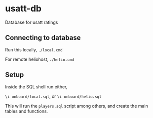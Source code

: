 # usatt-db

Database for usatt ratings

## Connecting to database

Run this locally,
`./local.cmd`

For remote heliohost,
`./helio.cmd`

## Setup

Inside the SQL shell run either,

`\i onboard/local.sql`, or `\i onboard/helio.sql`

This will run the `players.sql` script among others, and create the main tables and functions.

